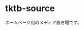 <style>* { font-family: Inter, Arial, 'Helvetica Neue', 'Noto Sans JP', sans-serif!important; }</style>

# tktb-source

ホームページ用のメディア置き場です。

